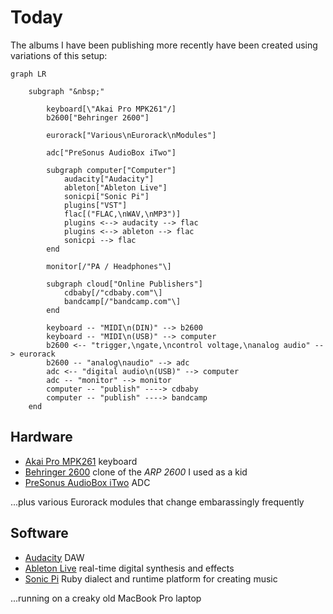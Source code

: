 # Today

<!-- toc -->

The albums I have been publishing more recently have been created using
variations of this setup:

```mermaid
graph LR

    subgraph "&nbsp;"

        keyboard[\"Akai Pro MPK261"/]
        b2600["Behringer 2600"]

        eurorack["Various\nEurorack\nModules"]

        adc["PreSonus AudioBox iTwo"]

        subgraph computer["Computer"]
            audacity["Audacity"]
            ableton["Ableton Live"]
            sonicpi["Sonic Pi"]
            plugins["VST"]
            flac[("FLAC,\nWAV,\nMP3")]
            plugins <--> audacity --> flac
            plugins <--> ableton --> flac
            sonicpi --> flac
        end

        monitor[/"PA / Headphones"\]

        subgraph cloud["Online Publishers"]
            cdbaby[/"cdbaby.com"\]
            bandcamp[/"bandcamp.com"\]
        end

        keyboard -- "MIDI\n(DIN)" --> b2600
        keyboard -- "MIDI\n(USB)" --> computer
        b2600 <-- "trigger,\ngate,\ncontrol voltage,\nanalog audio" --> eurorack
        b2600 -- "analog\naudio" --> adc
        adc <-- "digital audio\n(USB)" --> computer
        adc -- "monitor" --> monitor
        computer -- "publish" ----> cdbaby
        computer -- "publish" ----> bandcamp
    end
```

## Hardware

- [Akai Pro MPK261](https://www.akaipro.com/mpk261) keyboard
- [Behringer 2600](https://www.behringer.com/product.html?modelCode=P0DNJ)
  clone of the _ARP 2600_ I used as a kid
- [PreSonus AudioBox iTwo](https://www.presonus.com/en-US/interfaces/usb-audio-interfaces/audiobox-series/2777700108.html)
  ADC

...plus various Eurorack modules that change embarassingly frequently

## Software

- [Audacity](https://www.audacityteam.org/) DAW
- [Ableton Live](https://www.ableton.com/) real-time digital synthesis and effects
- [Sonic Pi](https://sonic-pi.net/) Ruby dialect and runtime platform for
  creating music

...running on a creaky old MacBook Pro laptop
